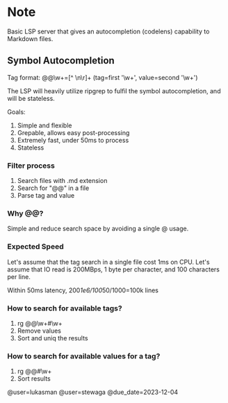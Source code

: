 # Note

Basic LSP server that gives an autocompletion (codelens) capability to Markdown files. 

## Symbol Autocompletion

Tag format: @@\w+=[^ \n\r]+ (tag=first '\w+', value=second '\w+')

The LSP will heavily utilize ripgrep to fulfil the symbol autocompletion, and will be stateless.

Goals:
1. Simple and flexible
2. Grepable, allows easy post-processing
3. Extremely fast, under 50ms to process
4. Stateless

### Filter process
1. Search files with .md extension
2. Search for "@@" in a file
3. Parse tag and value

### Why @@?
Simple and reduce search space by avoiding a single @ usage.

### Expected Speed

Let's assume that the tag search in a single file cost 1ms on CPU.
Let's assume that IO read is 200MBps, 1 byte per character, and 100 characters per line.

Within 50ms latency, 200*1e6/100*50/1000=100k lines

### How to search for available tags?

1. rg @@\w+#\w+
2. Remove values
3. Sort and uniq the results

### How to search for available values for a tag?

1. rg @@<tag>#\w+
2. Sort results


@user=lukasman
@user=stewaga
@due_date=2023-12-04
